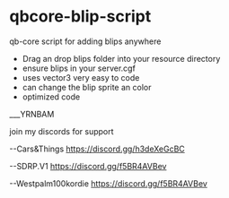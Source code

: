 # qbcore-blip-script
qb-core script for adding blips anywhere


- Drag an drop blips folder into your resource directory
- ensure blips in your server.cgf
- uses vector3 very easy to code 
- can change the blip sprite an color 
- optimized code

___YRNBAM

join my discords for support

--Cars&Things
https://discord.gg/h3deXeGcBC

--SDRP.V1
https://discord.gg/f5BR4AVBev

--Westpalm100kordie
https://discord.gg/f5BR4AVBev
